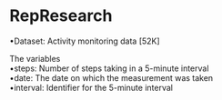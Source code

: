 RepResearch
===========

•Dataset: Activity monitoring data [52K]

The variables   
•steps: Number of steps taking in a 5-minute interval   
•date: The date on which the measurement was taken  
•interval: Identifier for the 5-minute interval   


